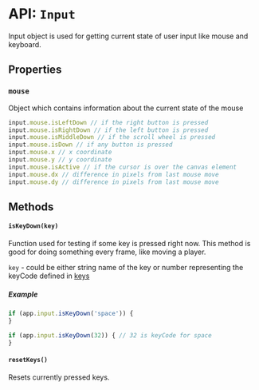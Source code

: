 # API: `Input`

Input object is used for getting current state of user input like mouse and keyboard.

Properties
----------

### `mouse`

Object which contains information about the current state of the mouse

```javascript
input.mouse.isLeftDown // if the right button is pressed
input.mouse.isRightDown // if the left button is pressed
input.mouse.isMiddleDown // if the scroll wheel is pressed
input.mouse.isDown // if any button is pressed
input.mouse.x // x coordinate
input.mouse.y // y coordinate
input.mouse.isActive // if the cursor is over the canvas element
input.mouse.dx // difference in pixels from last mouse move
input.mouse.dy // difference in pixels from last mouse move
```

Methods
-------

#### `isKeyDown(key)`

Function used for testing if some key is pressed right now. This method is good for doing something every frame, like moving a player.

`key` - could be either string name of the key or number representing the keyCode defined in [keys](/src/keys.js)

##### Example

```javascript
if (app.input.isKeyDown('space')) {
}

if (app.input.isKeyDown(32)) { // 32 is keyCode for space
}
```

#### `resetKeys()`

Resets currently pressed keys.
